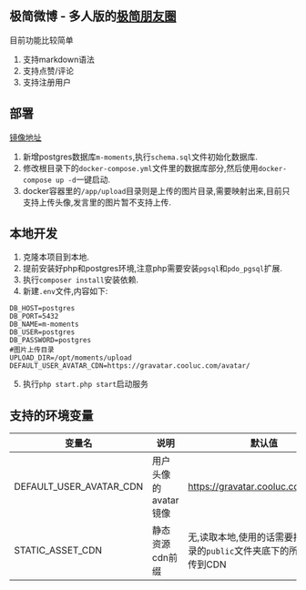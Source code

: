 ## 极简微博 - 多人版的[极简朋友圈](https://m.mblog.club)

目前功能比较简单

1. 支持markdown语法
2. 支持点赞/评论
3. 支持注册用户

## 部署

[镜像地址](https://hub.docker.com/repository/docker/kingwrcy/m-moments/)

1. 新增postgres数据库`m-moments`,执行`schema.sql`文件初始化数据库.
2. 修改根目录下的`docker-compose.yml`文件里的数据库部分,然后使用`docker-compose up -d`一键启动.
3. docker容器里的`/app/upload`目录则是上传的图片目录,需要映射出来,目前只支持上传头像,发言里的图片暂不支持上传.

## 本地开发

1. 克隆本项目到本地.
2. 提前安装好php和postgres环境,注意php需要安装`pgsql`和`pdo_pgsql`扩展.
3. 执行`composer install`安装依赖.
4. 新建`.env`文件,内容如下:

```shell
DB_HOST=postgres
DB_PORT=5432
DB_NAME=m-moments
DB_USER=postgres
DB_PASSWORD=postgres
#图片上传目录
UPLOAD_DIR=/opt/moments/upload
DEFAULT_USER_AVATAR_CDN=https://gravatar.cooluc.com/avatar/
```

5. 执行`php start.php start`启动服务

## 支持的环境变量

| 变量名                     | 说明            | 默认值                                          |
|-------------------------|---------------|----------------------------------------------|
| DEFAULT_USER_AVATAR_CDN | 用户头像的avatar镜像 | https://gravatar.cooluc.com/avatar/          |
| STATIC_ASSET_CDN        | 静态资源cdn前缀     | 无,读取本地,使用的话需要把项目根目录的`public`文件夹底下的所有文件上传到CDN |
